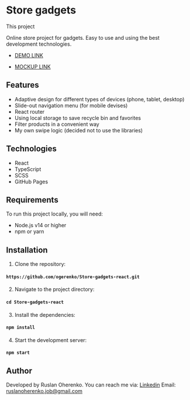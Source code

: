 # Store gadgets

This project

Online store project for gadgets.
Easy to use and using the best development technologies.

  - [DEMO LINK](https://ogerenko.github.io/Store-gadgets-react/)

  - [MOCKUP LINK](https://www.figma.com/design/T5ttF21UnT6RRmCQQaZc6L/Phone-catalog-(V2)-Original?node-id=0-1&t=rzYzdoj4EdrqveDl-0)


## Features
  + Adaptive design for different types of devices (phone, tablet, desktop)
  + Slide-out navigation menu (for mobile devises)
  + React router
  + Using local storage to save recycle bin and favorites
  + Filter products in a convenient way
  + My own swipe logic (decided not to use the libraries)

## Technologies
  + React
  + TypeScript
  + SCSS
  + GitHub Pages

## Requirements

To run this project locally, you will need:
  + Node.js v14 or higher
  + npm or yarn

## Installation

  1. Clone the repository:
  #### `https://github.com/ogerenko/Store-gadgets-react.git`

  2. Navigate to the project directory:
  #### `cd Store-gadgets-react`

  3. Install the dependencies:
  #### `npm install`

  4. Start the development server:
  #### `npm start`

## Author

  Developed by Ruslan Oherenko. You can reach me via:
  [Linkedin](www.linkedin.com/in/ruslan-oherenko-3295b7303)
  Email: ruslanoherenko.job@gmail.com
  